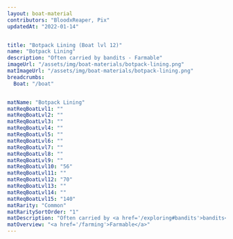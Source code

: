 ```yaml
---
layout: boat-material
contributors: "BloodxReaper, Pix"
updatedAt: "2022-01-14"


title: "Botpack Lining (Boat lvl 12)"
name: "Botpack Lining"
description: "Often carried by bandits - Farmable"
imageUrl: "/assets/img/boat-materials/botpack-lining.png"
matImageUrl: "/assets/img/boat-materials/botpack-lining.png"
breadcrumbs:
  Boat: "/boat"


matName: "Botpack Lining"
matReqBoatLvl1: ""
matReqBoatLvl2: ""
matReqBoatLvl3: ""
matReqBoatLvl4: ""
matReqBoatLvl5: ""
matReqBoatLvl6: ""
matReqBoatLvl7: ""
matReqBoatLvl8: ""
matReqBoatLvl9: ""
matReqBoatLvl10: "56"
matReqBoatLvl11: ""
matReqBoatLvl12: "70"
matReqBoatLvl13: ""
matReqBoatLvl14: ""
matReqBoatLvl15: "140"
matRarity: "Common"
matRaritySortOrder: "1"
matDescription: "Often carried by <a href='/exploring#bandits'>bandits</a>"
matOverview: "<a href='/farming'>Farmable</a>"
---
```



